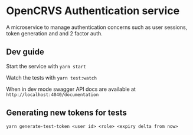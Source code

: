 # OpenCRVS Authentication service

A microservice to manage authentication concerns such as user sessions, token generation and and 2 factor auth.

## Dev guide

Start the service with `yarn start`

Watch the tests with `yarn test:watch`

When in dev mode swagger API docs are available at `http://localhost:4040/documentation`

## Generating new tokens for tests

`yarn generate-test-token <user id> <role> <expiry delta from now>`

